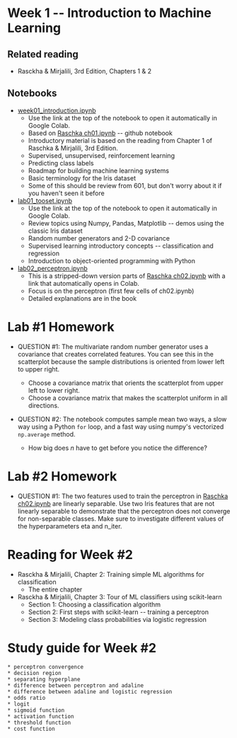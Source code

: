 
# Week 1 -- Introduction to Machine Learning

## Related reading

* Rasckha & Mirjalili, 3rd Edition, Chapters 1 & 2

## Notebooks

* [week01_introduction.ipynb](https://github.com/umbcdata602/fall2020/blob/master/week01_introduction.ipynb)
    * Use the link at the top of the notebook to open it automatically in Google Colab.
    * Based on [Raschka ch01.ipynb](https://github.com/rasbt/python-machine-learning-book-3rd-edition/blob/master/code/ch01/ch01.ipynb) -- github notebook
    * Introductory material is based on the reading from Chapter 1 of Raschka & Mirjalili, 3rd Edition.
    * Supervised, unsupervised, reinforcement learning
    * Predicting class labels
    * Roadmap for building machine learning systems
    * Basic terminology for the Iris dataset
    * Some of this should be review from 601, but don't worry about it if you haven't seen it before
* [lab01_tooset.ipynb](https://github.com/umbcdata602/fall2020/blob/master/lab01_toolset.ipynb)
    * Use the link at the top of the notebook to open it automatically in Google Colab.
    * Review topics using Numpy, Pandas, Matplotlib -- demos using the classic Iris dataset
    * Random number generators and 2-D covariance
    * Supervised learning introductory concepts -- classification and regression
    * Introduction to object-oriented programming with Python
* [lab02_perceptron.ipynb](https://github.com/umbcdata602/fall2020/blob/master/lab02_perceptron.ipynb)
    * This is a stripped-down version parts of [Raschka ch02.ipynb](https://github.com/rasbt/python-machine-learning-book-2nd-edition/blob/master/code/ch01/ch01.ipynb) with a link that automatically opens in Colab.
    * Focus is on the perceptron (first few cells of ch02.ipynb)
    * Detailed explanations are in the book

# Lab #1 Homework

* QUESTION #1: The multivariate random number generator uses a covariance that creates correlated features. You can see this in the scatterplot because the sample distributions is oriented from lower left to upper right.
    * Choose a covariance matrix that orients the scatterplot from upper left to lower right.
    * Choose a covariance matrix that makes the scatterplot uniform in all directions.

* QUESTION #2: The notebook computes sample mean two ways, a slow way using a Python `for` loop, and a fast way using numpy's vectorized `np.average` method. 
    * How big does $n$ have to get before you notice the difference?

# Lab #2 Homework

* QUESTION #1: The two features used to train the perceptron in [Raschka ch02.ipynb](https://github.com/rasbt/python-machine-learning-book-2nd-edition/blob/master/code/ch01/ch01.ipynb) are linearly separable. Use two Iris features that are not linearly separable to demonstrate that the perceptron does not converge for non-separable classes. Make sure to investigate different values of the hyperparameters eta and n_iter.

# Reading for Week #2

* Rasckha & Mirjalili, Chapter 2: Training simple ML algorithms for classification
    * The entire chapter
* Rasckha & Mirjalili, Chapter 3: Tour of ML classifiers using scikit-learn
    * Section 1: Choosing a classification algorithm
    * Section 2: First steps with scikit-learn -- training a perceptron
    * Section 3: Modeling class probabilities via logistic regression

# Study guide for Week #2

    * perceptron convergence
    * decision region
    * separating hyperplane
    * difference between perceptron and adaline
    * difference between adaline and logistic regression
    * odds ratio
    * logit
    * sigmoid function
    * activation function
    * threshold function
    * cost function
